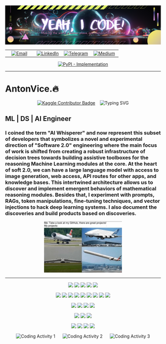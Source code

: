 <p align="center">
  <img src="https://github.com/antonvice/antonvice/blob/main/iconr.png?raw=true" alt="yeahicode">
</p>
<table align="center">
  <tr>
    <td align="center" width="25%"><a href="mailto:anton96vice@gmail.com"><img src="https://img.shields.io/badge/Gmail-D14836?style=for-the-badge&logo=gmail&logoColor=white" alt="Email" /></a></td>
    <td align="center" width="25%"><a href="https://linkedin.com/in/antonvice"><img src="https://img.shields.io/badge/LinkedIn-0077B5?style=for-the-badge&logo=linkedin&logoColor=white" alt="LinkedIn" /></a></td>
    <td align="center" width="25%"><a href="https://t.me/nucradkillsrats"><img src="https://img.shields.io/badge/Telegram-2CA5E0?style=for-the-badge&logo=telegram&logoColor=white" alt="Telegram" /></a></td>
    <td align="center" width="25%"><a href="https://antonvice.github.io/my-blog"><img src="https://img.shields.io/badge/Medium-12100E?style=for-the-badge&logo=medium&logoColor=white" alt="Medium" /></a></td>
  </tr>
</table>

<p align="center">
  <a href="https://pypi.org/project/palx/">
    <img alt="PyPI - Implementation" src="https://img.shields.io/pypi/implementation/palx?style=for-the-badge&logo=python&logoColor=pink&label=PaLx%40PYPI&labelColor=purple&color=teal">
  </a>
</p>

---

# AntonVice.🔥

<div style="display: flex; justify-content: center; align-items: center;">
  <!-- Kaggle Contributor Badge with link -->
  <a href="https://www.kaggle.com/dzehtsiarou" target="_blank">
    <img src="https://www.kaggle.com/static/images/tiers/contributor.svg" alt="Kaggle Contributor Badge" style="margin-right: 15px;">
  </a>
  <!-- Typing Effect for Blog URL -->
<img src="https://readme-typing-svg.demolab.com?font=Fira+Code&size=25&duration=3000&pause=500&background=1A3D2F00&vCenter=true&width=435&lines=antonvice.github.io%2Fmy-blog;x.com%2Fla_haine_d_arte;linkedin.com%2Fin%2Fantonvice" alt="Typing SVG" >
</div>


## ML | DS | AI Engineer
### I coined the term "AI Whisperer" and now represent this subset of developers that symbolizes a novel and experimental direction of "Software 2.0" engineering where the main focus of work is shifted from creating a robust infrastructure of decision trees towards building assistive toolboxes for the reasoning Machine Learning modules at the core. At the heart of soft 2.0, we can have a large language model with access to image generation, web access, API routes for other apps, and knowledge bases. This intertwined architecture allows us to discover and implement emergent behaviors of mathematical reasoning modules. Besides that, I experiment with prompts, RAGs, token manipulations, fine-tuning techniques, and vector injections to hack deep learning systems. I also document the discoveries and build products based on discoveries.

<div align="center">
<img src="https://github.com/antonvice/antonvice/blob/main/IMG_0198.jpg" width="50%" alt="Image">
</div>

---

<div align="center">
  
  <!-- Programming Languages -->
  ![](https://img.shields.io/badge/-Python-3776AB?style=flat&logo=python&logoColor=white)
  ![](https://img.shields.io/badge/-JavaScript-F7DF1E?style=flat&logo=javascript&logoColor=black)
  ![](https://img.shields.io/badge/-Rust-000000?style=flat&logo=rust&logoColor=white)
  ![](https://img.shields.io/badge/-Go-00ADD8?style=flat&logo=go&logoColor=white)
  ![](https://img.shields.io/badge/-Cython-00BFFF?style=flat&logo=Cython&logoColor=white)
  
  <!-- ML/DL Frameworks and Libraries -->
  ![](https://img.shields.io/badge/-PyTorch-EE4C2C?style=flat&logo=PyTorch&logoColor=white)
  ![](https://img.shields.io/badge/-TensorFlow-FF6F00?style=flat&logo=TensorFlow&logoColor=white)
  ![](https://img.shields.io/badge/-Scikit_learn-F7931E?style=flat&logo=scikit-learn&logoColor=white)
  ![](https://img.shields.io/badge/-spaCy-09A3D5?style=flat&logo=spaCy&logoColor=white)
  ![](https://img.shields.io/badge/-NLTK-4E9A06?style=flat&logo=NaturalLanguageToolkit&logoColor=white)
  ![](https://img.shields.io/badge/-Pandas-150458?style=flat&logo=Pandas&logoColor=white)
  ![](https://img.shields.io/badge/-SciPy-8CAAE6?style=flat&logo=SciPy&logoColor=white)
  ![](https://img.shields.io/badge/-NumPy-013243?style=flat&logo=numpy&logoColor=white)
  ![](https://img.shields.io/badge/-MLflow-0194E2?style=flat&logo=MLflow&logoColor=white)
  
  <!-- Web Development -->
  ![](https://img.shields.io/badge/-FastAPI-009688?style=flat&logo=FastAPI&logoColor=white)
  ![](https://img.shields.io/badge/-HTMX-ff4081?style=flat&logo=html5&logoColor=white)
  ![](https://img.shields.io/badge/-hyperscript-7F52FF?style=flat&logo=hyper&logoColor=white)
  ![](https://img.shields.io/badge/-Tailwind_CSS-38B2AC?style=flat&logo=tailwind-css&logoColor=white)
  
  <!-- Cloud Platforms -->
  ![](https://img.shields.io/badge/-AWS-232F3E?style=flat&logo=amazon-aws&logoColor=white)
  ![](https://img.shields.io/badge/-Azure-0078D4?style=flat&logo=microsoft-azure&logoColor=white)
  ![](https://img.shields.io/badge/-Google_Cloud-4285F4?style=flat&logo=google-cloud&logoColor=white)
  
  <!-- Tools and Others -->
  ![](https://img.shields.io/badge/-HuggingFace-FFD43B?style=flat&logo=HuggingFace&logoColor=black)
  ![](https://img.shields.io/badge/-Docker-2496ED?style=flat&logo=Docker&logoColor=white)
  ![](https://img.shields.io/badge/-Kubernetes-326CE5?style=flat&logo=Kubernetes&logoColor=white)
  ![](https://img.shields.io/badge/-WebAssembly-654FF0?style=flat&logo=WebAssembly&logoColor=white)

</div>

<p align="center">
  <img src="https://wakatime.com/share/@antonvice/37a88939-adeb-450f-a6f5-eacd7235e7e7.svg" alt="Coding Activity 1" style="margin-right: 20px;" />
  <img src="https://wakatime.com/share/@antonvice/f83a6898-dded-463a-9f90-65de14672ff3.svg" alt="Coding Activity 2" style="margin-right: 20px;" />
  <img src="https://wakatime.com/share/@antonvice/f5d27b9c-d0de-44fd-a47a-0431af47a215.svg](https://wakatime.com/share/@antonvice/c0955b19-1c13-4fe2-81b3-a7d76e537181.svg" alt="Coding Activity 3" />
</p>
